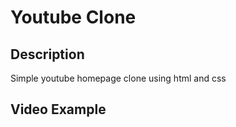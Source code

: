 # Youtube Clone

## Description
Simple youtube homepage clone using html and css

## Video Example

